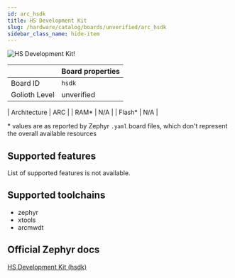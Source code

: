 ```yaml
---
id: arc_hsdk
title: HS Development Kit
slug: /hardware/catalog/boards/unverified/arc_hsdk
sidebar_class_name: hide-item
---
```


[//]: # (This is an auto-generated file, do not edit! Changes to it will be lost upon re-generation)

![HS Development Kit!](/img/boards/arc/hsdk.jpg "HS Development Kit")

|                | Board properties     |
| -------------  | -------------------- |
| Board ID       | `hsdk` |
| Golioth Level  | unverified       |

| Architecture   | ARC |
| RAM*           | N/A |
| Flash*         | N/A |

\* values are as reported by Zephyr `.yaml` board files, which don't represent the overall available resources



## Supported features

List of supported features is not available.

## Supported toolchains

* zephyr
* xtools
* arcmwdt

## Official Zephyr docs

[HS Development Kit (hsdk)](https://docs.zephyrproject.org/latest/boards/arc/hsdk/doc/index.html)
